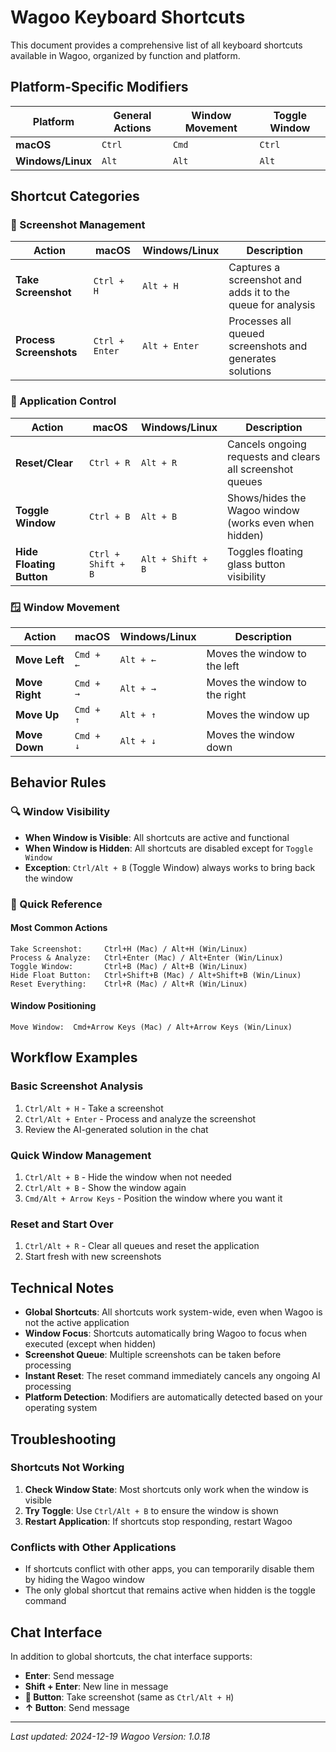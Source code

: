 # Wagoo Keyboard Shortcuts

This document provides a comprehensive list of all keyboard shortcuts available in Wagoo, organized by function and platform.

## Platform-Specific Modifiers

| Platform | General Actions | Window Movement | Toggle Window |
|----------|-----------------|-----------------|---------------|
| **macOS** | `Ctrl` | `Cmd` | `Ctrl` |
| **Windows/Linux** | `Alt` | `Alt` | `Alt` |

## Shortcut Categories

### 📸 Screenshot Management

| Action | macOS | Windows/Linux | Description |
|--------|-------|---------------|-------------|
| **Take Screenshot** | `Ctrl + H` | `Alt + H` | Captures a screenshot and adds it to the queue for analysis |
| **Process Screenshots** | `Ctrl + Enter` | `Alt + Enter` | Processes all queued screenshots and generates solutions |

### 🔄 Application Control

| Action | macOS | Windows/Linux | Description |
|--------|-------|---------------|-------------|
| **Reset/Clear** | `Ctrl + R` | `Alt + R` | Cancels ongoing requests and clears all screenshot queues |
| **Toggle Window** | `Ctrl + B` | `Alt + B` | Shows/hides the Wagoo window (works even when hidden) |
| **Hide Floating Button** | `Ctrl + Shift + B` | `Alt + Shift + B` | Toggles floating glass button visibility |

### 🪟 Window Movement

| Action | macOS | Windows/Linux | Description |
|--------|-------|---------------|-------------|
| **Move Left** | `Cmd + ←` | `Alt + ←` | Moves the window to the left |
| **Move Right** | `Cmd + →` | `Alt + →` | Moves the window to the right |
| **Move Up** | `Cmd + ↑` | `Alt + ↑` | Moves the window up |
| **Move Down** | `Cmd + ↓` | `Alt + ↓` | Moves the window down |

## Behavior Rules

### 🔍 Window Visibility
- **When Window is Visible**: All shortcuts are active and functional
- **When Window is Hidden**: All shortcuts are disabled except for `Toggle Window`
- **Exception**: `Ctrl/Alt + B` (Toggle Window) always works to bring back the window

### 🎯 Quick Reference

#### Most Common Actions
```
Take Screenshot:     Ctrl+H (Mac) / Alt+H (Win/Linux)
Process & Analyze:   Ctrl+Enter (Mac) / Alt+Enter (Win/Linux)
Toggle Window:       Ctrl+B (Mac) / Alt+B (Win/Linux)
Hide Float Button:   Ctrl+Shift+B (Mac) / Alt+Shift+B (Win/Linux)
Reset Everything:    Ctrl+R (Mac) / Alt+R (Win/Linux)
```

#### Window Positioning
```
Move Window:  Cmd+Arrow Keys (Mac) / Alt+Arrow Keys (Win/Linux)
```

## Workflow Examples

### Basic Screenshot Analysis
1. `Ctrl/Alt + H` - Take a screenshot
2. `Ctrl/Alt + Enter` - Process and analyze the screenshot
3. Review the AI-generated solution in the chat

### Quick Window Management
1. `Ctrl/Alt + B` - Hide the window when not needed
2. `Ctrl/Alt + B` - Show the window again
3. `Cmd/Alt + Arrow Keys` - Position the window where you want it

### Reset and Start Over
1. `Ctrl/Alt + R` - Clear all queues and reset the application
2. Start fresh with new screenshots

## Technical Notes

- **Global Shortcuts**: All shortcuts work system-wide, even when Wagoo is not the active application
- **Window Focus**: Shortcuts automatically bring Wagoo to focus when executed (except when hidden)
- **Screenshot Queue**: Multiple screenshots can be taken before processing
- **Instant Reset**: The reset command immediately cancels any ongoing AI processing
- **Platform Detection**: Modifiers are automatically detected based on your operating system

## Troubleshooting

### Shortcuts Not Working
1. **Check Window State**: Most shortcuts only work when the window is visible
2. **Try Toggle**: Use `Ctrl/Alt + B` to ensure the window is shown
3. **Restart Application**: If shortcuts stop responding, restart Wagoo

### Conflicts with Other Applications
- If shortcuts conflict with other apps, you can temporarily disable them by hiding the Wagoo window
- The only global shortcut that remains active when hidden is the toggle command

## Chat Interface

In addition to global shortcuts, the chat interface supports:
- **Enter**: Send message
- **Shift + Enter**: New line in message
- **📸 Button**: Take screenshot (same as `Ctrl/Alt + H`)
- **↑ Button**: Send message

---

*Last updated: 2024-12-19*
*Wagoo Version: 1.0.18* 